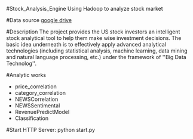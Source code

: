 #Stock_Analysis_Engine
Using Hadoop to analyze stock market

#Data source
[google drive](https://drive.google.com/folderview?id=0BzG5zLRRrgKwfkthYmJhdW94aUE1QVpDeTN4bnhsVDJuNmJSZ1d2aElaSExJaUVpWWs5ZDg&usp=sharing)

#Description
The project provides the US stock investors an intelligent stock analytical tool to help them make wise investment decisions. The basic idea underneath is to effectively apply advanced analytical technologies (including statistical analysis, machine learning, data mining and natural language processing, etc.) under the framework of ''Big Data Technolog''. 

#Analytic works
- price_correlation
- category_correlation
- NEWSCorrelation
- NEWSSentimental
- RevenuePredictModel
- Classification

#Start HTTP Server:
python start.py